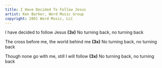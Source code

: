 ```yaml
---
title: I Have Decided To Follow Jesus
artist: Ken Barker, Word Music Group
copyright: 2001 Word Music, LLC
---
```


I have decided to follow Jesus    <strong>(3x)</strong>
No turning back, no turning back

The cross before me, the world behind me    <strong>(3x)</strong>
No turning back, no turning back

Though none go with me, still I will follow    <strong>(3x)</strong>
No turning back, no turning back

